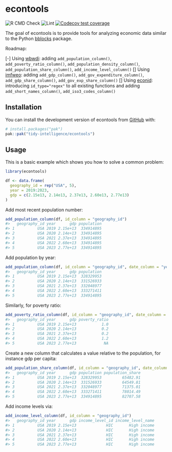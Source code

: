 
<!-- README.md is generated from README.Rmd. Please edit that file -->

# econtools

<!-- badges: start -->

![R CMD
Check](https://github.com/tidy-intelligence/econtools/actions/workflows/R-CMD-check.yaml/badge.svg)
![Lint](https://github.com/tidy-intelligence/econtools/actions/workflows/lint.yaml/badge.svg)
[![Codecov test
coverage](https://codecov.io/gh/tidy-intelligence/econtools/graph/badge.svg)](https://app.codecov.io/gh/tidy-intelligence/econtools)
<!-- badges: end -->

The goal of econtools is to provide tools for analyzing economic data
similar to the Python
[bblocks](https://github.com/ONEcampaign/bblocks/tree/main) package.

Roadmap:

\[-\] Using [wbwdi](https://github.com/tidy-intelligence/r-wbwdi):
adding `add_population_column()`, `add_poverty_ratio_column()`,
`add_population_density_column()`, `add_population_share_column()`,
`add_income_level_column()` \[\] Using
[imfweo](https://github.com/Teal-Insights/imfweo): adding
`add_gdp_column()`, `add_gov_expenditure_column()`,
`add_gdp_share_column()`, `add_gov_exp_share_column()` \[\] Using
[econid](https://github.com/Teal-Insights/r-econid): introducing
`id_type="regex"` to all existing functions and adding
`add_short_names_column()`, `add_iso3_codes_column()`

## Installation

You can install the development version of econtools from
[GitHub](https://github.com/) with:

``` r
# install.packages("pak")
pak::pak("tidy-intelligence/econtools")
```

## Usage

This is a basic example which shows you how to solve a common problem:

``` r
library(econtools)
```

``` r
df <- data.frame(
  geography_id = rep("USA", 5),
  year = 2019:2023,
  gdp = c(2.15e13, 2.14e13, 2.37e13, 2.60e13, 2.77e13)
)
```

Add most recent population number:

``` r
add_population_column(df, id_column = "geography_id")
#>   geography_id year      gdp population
#> 1          USA 2019 2.15e+13  334914895
#> 2          USA 2020 2.14e+13  334914895
#> 3          USA 2021 2.37e+13  334914895
#> 4          USA 2022 2.60e+13  334914895
#> 5          USA 2023 2.77e+13  334914895
```

Add population by year:

``` r
add_population_column(df, id_column = "geography_id", date_column = "year")
#>   geography_id year      gdp population
#> 1          USA 2019 2.15e+13  328329953
#> 2          USA 2020 2.14e+13  331526933
#> 3          USA 2021 2.37e+13  332048977
#> 4          USA 2022 2.60e+13  333271411
#> 5          USA 2023 2.77e+13  334914895
```

Similarly, for poverty ratio:

``` r
add_poverty_ratio_column(df, id_column = "geography_id", date_column = "year")
#>   geography_id year      gdp poverty_ratio
#> 1          USA 2019 2.15e+13           1.0
#> 2          USA 2020 2.14e+13           0.2
#> 3          USA 2021 2.37e+13           0.2
#> 4          USA 2022 2.60e+13           1.2
#> 5          USA 2023 2.77e+13            NA
```

Create a new column that calculates a value relative to the population,
for instance gdp per capita:

``` r
add_population_share_column(df, id_column = "geography_id", date_column = "year", value_column = "gdp")
#>   geography_id year      gdp population population_share
#> 1          USA 2019 2.15e+13  328329953         65482.91
#> 2          USA 2020 2.14e+13  331526933         64549.81
#> 3          USA 2021 2.37e+13  332048977         71375.01
#> 4          USA 2022 2.60e+13  333271411         78014.49
#> 5          USA 2023 2.77e+13  334914895         82707.58
```

Add income levels via:

``` r
add_income_level_column(df, id_column = "geography_id")
#>   geography_id year      gdp income_level_id income_level_name
#> 1          USA 2019 2.15e+13             HIC       High income
#> 2          USA 2020 2.14e+13             HIC       High income
#> 3          USA 2021 2.37e+13             HIC       High income
#> 4          USA 2022 2.60e+13             HIC       High income
#> 5          USA 2023 2.77e+13             HIC       High income
```
